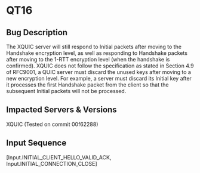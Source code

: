 # QT16

## Bug Description
The XQUIC server will still respond to Initial packets after moving to the Handshake encryption level, as well as responding to Handshake packets after moving to the 1-RTT encryption level (when the handshake is confirmed). XQUIC does not follow the specification as stated in Section 4.9 of RFC9001, a QUIC server must discard the unused keys after moving to a new encryption level. For example, a server must discard its Initial key after it processes the first Handshake packet from the client so that the subsequent Initial packets will not be processed.

## Impacted Servers & Versions
XQUIC (Tested on commit 00f62288)

## Input Sequence
[Input.INITIAL_CLIENT_HELLO_VALID_ACK, Input.INITIAL_CONNECTION_CLOSE]
